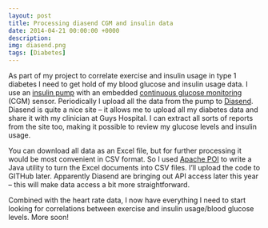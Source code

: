 ```yaml
---
layout: post
title: Processing diasend CGM and insulin data
date: 2014-04-21 00:00:00 +0000
description: 
img: diasend.png
tags: [Diabetes]
---
```

As part of my project to correlate exercise and insulin usage in type 1 diabetes I need to get hold of my blood glucose and insulin usage data. I use an [insulin pump](http://www.animascorp.co.uk/animasVibe) with an embedded [continuous glucose monitoring](http://www.animascorp.co.uk/animasVibe/animas-vibe-and-cgm-system) (CGM) sensor. Periodically I upload all the data from the pump to [Diasend](http://www.diasend.com/en). Diasend is quite a nice site – it allows me to upload all my diabetes data and share it with my clinician at Guys Hospital. I can extract all sorts of reports from the site too, making it possible to review my glucose levels and insulin usage.

You can download all data as an Excel file, but for further processing it would be most convenient in CSV format. So I used [Apache POI](http://poi.apache.org/) to write a Java utility to turn the Excel documents into CSV files. I’ll upload the code to GITHub later. Apparently Diasend are bringing out API access later this year – this will make data access a bit more straightforward.

Combined with the heart rate data, I now have everything I need to start looking for correlations between exercise and insulin usage/blood glucose levels. More soon!